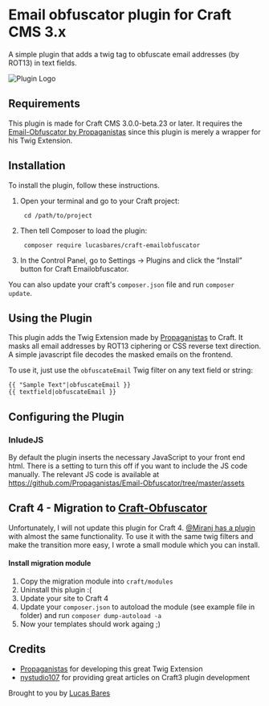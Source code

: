 # Email obfuscator plugin for Craft CMS 3.x

A simple plugin that adds a twig tag to obfuscate email addresses (by ROT13) in text fields.

![Plugin Logo](resources/img/plugin-logo.png)

## Requirements

This plugin is made for Craft CMS 3.0.0-beta.23 or later.
It requires the [Email-Obfuscator by Propaganistas](https://github.com/Propaganistas/Email-Obfuscator) since this plugin is merely a wrapper for his Twig Extension.

## Installation

To install the plugin, follow these instructions.

1. Open your terminal and go to your Craft project:

        cd /path/to/project

2. Then tell Composer to load the plugin:

        composer require lucasbares/craft-emailobfuscator

3. In the Control Panel, go to Settings → Plugins and click the “Install” button for Craft Emailobfuscator.

You can also update your craft's `composer.json` file and run `composer update`. 

## Using the Plugin

This plugin adds the Twig Extension made by [Propaganistas](https://github.com/Propaganistas/Email-Obfuscator) to Craft. It masks all email addresses by ROT13 ciphering or CSS reverse text direction. A simple javascript file decodes the masked emails on the frontend.

To use it, just use the `obfuscateEmail` Twig filter on any text field or string:

```twig
{{ "Sample Text"|obfuscateEmail }}
{{ textfield|obfuscateEmail }}
```

## Configuring the Plugin
### InludeJS
By default the plugin inserts the necessary JavaScript to your front end html. There is a setting to turn this off if you want to include the JS code manually. The relevant JS code is available at https://github.com/Propaganistas/Email-Obfuscator/tree/master/assets


## Craft 4 - Migration to [Craft-Obfuscator](https://github.com/miranj/craft-obfuscator)
Unfortunately, I will not update this plugin for Craft 4. [@Miranj has a plugin](https://github.com/miranj/craft-obfuscator) with almost the same functionality. To use it with the same twig filters and make the transition more easy, I wrote a small module which you can install. 

#### Install migration module
1. Copy the migration module into `craft/modules`
2. Uninstall this plugin :(
3. Update your site to Craft 4
4. Update your `composer.json` to autoload the module (see example file in folder) and run `composer dump-autoload -a`
5. Now your templates should work againg ;) 


## Credits
- [Propaganistas](https://github.com/Propaganistas) for developing this great Twig Extension
- [nystudio107](https://nystudio107.com/blog) for providing great articles on Craft3 plugin development



Brought to you by [Lucas Bares](http://luke.nehemedia.de)
